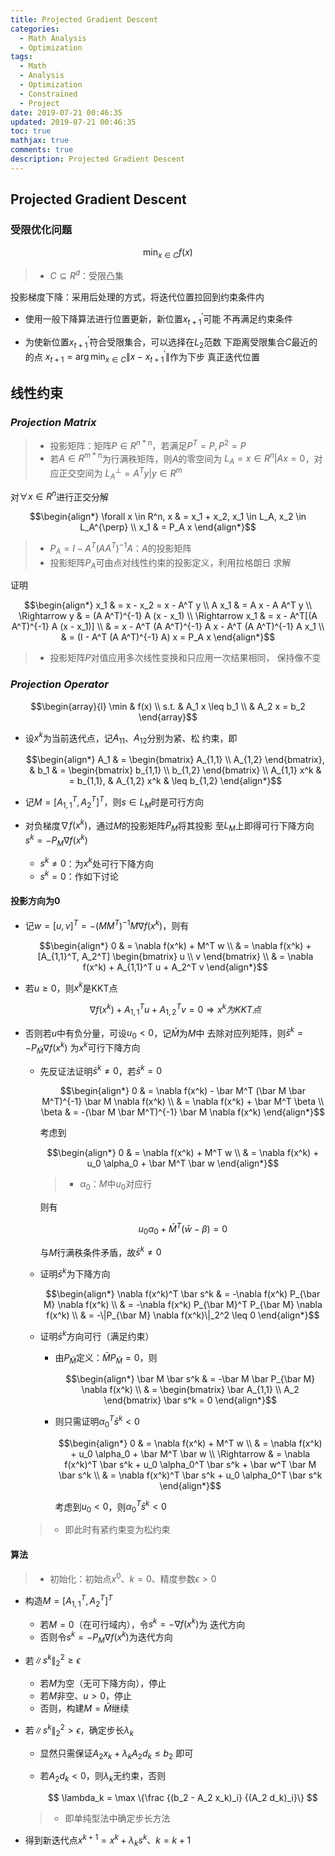 ```yaml
---
title: Projected Gradient Descent
categories:
  - Math Analysis
  - Optimization
tags:
  - Math
  - Analysis
  - Optimization
  - Constrained
  - Project
date: 2019-07-21 00:46:35
updated: 2019-07-21 00:46:35
toc: true
mathjax: true
comments: true
description: Projected Gradient Descent
---
```


##	Projected Gradient Descent

###	受限优化问题

$$
\min_{x \in C} f(x)
$$

> - $C \subseteq R^d$：受限凸集

投影梯度下降：采用后处理的方式，将迭代位置拉回到约束条件内

-	使用一般下降算法进行位置更新，新位置$x_{t+1}^{'}$可能
	不再满足约束条件

-	为使新位置$x_{t+1}^{'}$符合受限集合，可以选择在$L_2$范数
	下距离受限集合$C$最近的的点
	$x_{t+1}=\arg\min_{x \in C} \|x - x_{t+1}^{'}\|$作为下步
	真正迭代位置

##	线性约束

###	*Projection Matrix*

> - 投影矩阵：矩阵$P \in R^{n*n}$，若满足$P^T = P, P^2 = P$
> - 若$A \in R^{m*n}$为行满秩矩阵，则$A$的零空间为
	$L_A = {x \in R^{n} | Ax = 0}$，对应正交空间为
	$L_A^{\perp} = {A^T y | y \in R^m}$

对$\forall x \in R^n$进行正交分解

$$\begin{align*}
\forall x \in R^n, x & = x_1 + x_2, x_1 \in L_A,
	x_2 \in L_A^{\perp} \\
x_1 & = P_A x
\end{align*}$$

> - $P_A = I - A^T (A A^T)^{-1} A$：$A$的投影矩阵
> - 投影矩阵$P_A$可由点对线性约束的投影定义，利用拉格朗日
	求解

证明

$$\begin{align*}
x_1 & = x - x_2 = x - A^T y \\
A x_1 & = A x - A A^T y \\
\Rightarrow y & = (A A^T)^{-1} A (x - x_1) \\
\Rightarrow x_1 & = x - A^T[(A A^T)^{-1} A (x - x_1)] \\
& = x - A^T (A A^T)^{-1} A x - A^T (A A^T)^{-1} A x_1 \\
& = (I - A^T (A A^T)^{-1} A) x = P_A x
\end{align*}$$

> - 投影矩阵$P$对值应用多次线性变换和只应用一次结果相同，
	保持像不变

###	*Projection Operator*

$$\begin{array}{l}
\min & f(x) \\
s.t. & A_1 x \leq b_1 \\
& A_2 x = b_2
\end{array}$$

-	设$x^{k}$为当前迭代点，记$A_{11}$、$A_{12}$分别为紧、松
	约束，即

	$$\begin{align*}
	A_1 & = \begin{bmatrix} A_{1,1} \\ A_{1,2} \end{bmatrix},
	& b_1 & = \begin{bmatrix} b_{1,1} \\ b_{1,2} \end{bmatrix} \\
	A_{1,1} x^k & = b_{1,1}, & A_{1,2} x^k & \leq b_{1,2}
	\end{align*}$$

-	记$M = [A_{1,1}^T, A_2^T]^T$，则$s \in L_M$时是可行方向

-	对负梯度$\nabla f(x^k)$，通过$M$的投影矩阵$P_M$将其投影
	至$L_M$上即得可行下降方向$s^k = -P_M \nabla f(x^k)$

	-	$s^k \neq 0$：为$x^k$处可行下降方向
	-	$s^k = 0$：作如下讨论

####	投影方向为0

-	记$w = [u, v]^T = -(M M^T)^{-1}M \nabla f(x^k)$，则有

	$$\begin{align*}
	0 & = \nabla f(x^k) + M^T w \\
	& = \nabla f(x^k) + [A_{1,1}^T, A_2^T]
		\begin{bmatrix} u \\ v \end{bmatrix} \\
	& = \nabla f(x^k) + A_{1,1}^T u + A_2^T v
	\end{align*}$$

-	若$u \geq 0$，则$x^{k}$是KKT点

	$$
	\nabla f(x^k) + A_{1,1}^T u + A_{1,2}^T v = 0
	\Rightarrow x^k 为KKT点
	$$

-	否则若$u$中有负分量，可设$u_0 < 0$，记$\bar M$为$M$中
	去除对应列矩阵，则$\bar s^k = -P_{\bar M}\nabla f(x^k)$
	为$x^k$可行下降方向

	-	先反证法证明$\bar s^k \neq 0$，若$\bar s^k = 0$

		$$\begin{align*}
		0 & = \nabla f(x^k) - \bar M^T (\bar M \bar M^T)^{-1}
			\bar M \nabla f(x^k) \\
		& = \nabla f(x^k) + \bar M^T \beta \\
		\beta & = -(\bar M \bar M^T)^{-1} \bar M
			\nabla f(x^k)
		\end{align*}$$

		考虑到

		$$\begin{align*}
		0 & = \nabla f(x^k) + M^T w \\
		& = \nabla f(x^k) + u_0 \alpha_0 + \bar M^T \bar w
		\end{align*}$$

		> - $\alpha_0$：$M$中$u_0$对应行

		则有

		$$
		u_0 \alpha_0 + \bar M^T (\bar w - \beta) = 0
		$$

		与$M$行满秩条件矛盾，故$\bar s^k \neq 0$

	-	证明$\bar s^k$为下降方向

		$$\begin{align*}
		\nabla f(x^k)^T \bar s^k & = -\nabla f(x^k)
			P_{\bar M} \nabla f(x^k) \\
		& = -\nabla f(x^k) P_{\bar M}^T P_{\bar M}
			\nabla f(x^k) \\
		& = -\|P_{\bar M} \nabla f(x^k)\|_2^2 \leq 0
		\end{align*}$$

	-	证明$\bar s^k$方向可行（满足约束）

		-	由$P_{\bar M}$定义：$\bar M P_{\bar M} = 0$，则

			$$\begin{align*}
			\bar M \bar s^k & = -\bar M \bar P_{\bar M}
				\nabla f(x^k) \\
			& = \begin{bmatrix} \bar A_{1,1} \\ A_2
				\end{bmatrix} \bar s^k = 0
			\end{align*}$$

		-	则只需证明$\alpha_0^T \bar s^k < 0$

			$$\begin{align*}
			0 & = \nabla f(x^k) + M^T w \\
			& = \nabla f(x^k) + u_0 \alpha_0 + \bar M^T \bar w \\
			\Rightarrow & = \nabla f(x^k)^T \bar s^k + u_0
				\alpha_0^T \bar s^k + \bar w^T \bar M \bar s^k \\
			& = \nabla f(x^k)^T \bar s^k + u_0 \alpha_0^T \bar s^k
			\end{align*}$$

			考虑到$u_0 < 0$，则$\alpha_0^T \bar s^k < 0$

	> - 即此时有紧约束变为松约束

####	算法

> - 初始化：初始点$x^0$、$k=0$、精度参数$\epsilon > 0$

-	构造$M = [A_{1,1}^T, A_2^T]^T$
	-	若$M=0$（在可行域内），令$s^k = -\nabla f(x^k)$为
		迭代方向
	-	否则令$s^k = -P_M \nabla f(x^k)$为迭代方向

-	若$\|s^k\|_2^2 \geq \epsilon$
	-	若$M$为空（无可下降方向），停止
	-	若$M$非空、$u > 0$，停止
	-	否则，构建$M = \bar M$继续

-	若$\|s^k\|_2^2 > \epsilon$，确定步长$\lambda_k$

	-	显然只需保证$A_2 x_k + \lambda_k A_2 d_k \leq b_2$
		即可

	-	若$A_2 d_k < 0$，则$\lambda_k$无约束，否则

		$$
		\lambda_k = \max \{\frac {(b_2 - A_2 x_k)_i}
			{(A_2 d_k)_i}\}
		$$

	> - 即单纯型法中确定步长方法

-	得到新迭代点$x^{k+1} = x^k + \lambda_k s^k$、$k=k+1$

